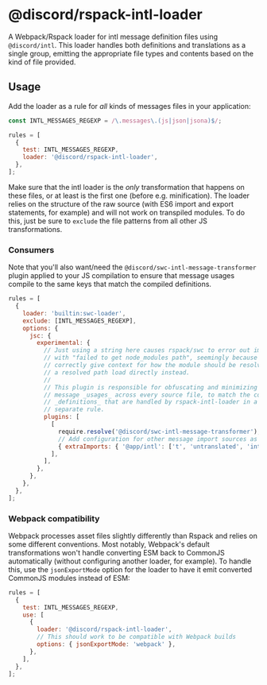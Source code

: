 # @discord/rspack-intl-loader

A Webpack/Rspack loader for intl message definition files using `@discord/intl`. This loader handles both definitions and translations as a single group, emitting the appropriate file types and contents based on the kind of file provided.

## Usage

Add the loader as a rule for _all_ kinds of messages files in your application:

```javascript
const INTL_MESSAGES_REGEXP = /\.messages\.(js|json|jsona)$/;

rules = [
  {
    test: INTL_MESSAGES_REGEXP,
    loader: '@discord/rspack-intl-loader',
  },
];
```

Make sure that the intl loader is the _only_ transformation that happens on these files, or at least is the first one (before e.g. minification). The loader relies on the structure of the raw source (with ES6 import and export statements, for example) and will not work on transpiled modules. To do this, just be sure to `exclude` the file patterns from all other JS transformations.

### Consumers

Note that you'll also want/need the `@discord/swc-intl-message-transformer` plugin applied to your JS compilation to ensure that message usages compile to the same keys that match the compiled definitions.

```javascript
rules = [
  {
    loader: 'builtin:swc-loader',
    exclude: [INTL_MESSAGES_REGEXP],
    options: {
      jsc: {
        experimental: {
          // Just using a string here causes rspack/swc to error out immediately
          // with "failed to get node_modules path", seemingly because it doesn't
          // correctly give context for how the module should be resolved. Using
          // a resolved path load directly instead.
          //
          // This plugin is responsible for obfuscating and minimizing intl
          // message _usages_ across every source file, to match the compiled
          // _definitions_ that are handled by rspack-intl-loader in a
          // separate rule.
          plugins: [
            [
              require.resolve('@discord/swc-intl-message-transformer'),
              // Add configuration for other message import sources as needed.
              { extraImports: { '@app/intl': ['t', 'untranslated', 'international'] } },
            ],
          ],
        },
      },
    },
  },
];
```

### Webpack compatibility

Webpack processes asset files slightly differently than Rspack and relies on some different conventions. Most notably, Webpack's default transformations won't handle converting ESM back to CommonJS automatically (without configuring another loader, for example). To handle this, use the `jsonExportMode` option for the loader to have it emit converted CommonJS modules instead of ESM:

```javascript
rules = [
  {
    test: INTL_MESSAGES_REGEXP,
    use: [
      {
        loader: '@discord/rspack-intl-loader',
        // This should work to be compatible with Webpack builds
        options: { jsonExportMode: 'webpack' },
      },
    ],
  },
];
```
